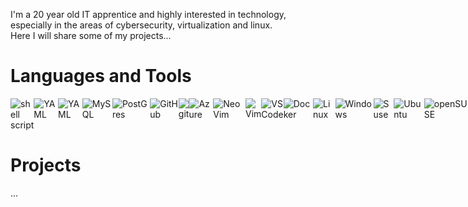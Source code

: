 I'm a 20 year old IT apprentice and highly interested in technology, especially in the areas of cybersecurity, virtualization and linux.  
Here I will share some of my projects...


# Languages and Tools
<div style="display: flex;">
<img alt="shell script" src="https://img.shields.io/badge/shell_script-%23121011.svg?style=for-the-badge&logo=gnu-bash&logoColor=white">
<img alt="YAML" src="https://img.shields.io/badge/yaml-%23ffffff.svg?style=for-the-badge&logo=yaml&logoColor=151515">
<img alt="YAML" src="https://img.shields.io/badge/ansible-%231A1918.svg?style=for-the-badge&logo=ansible&logoColor=white">
<img alt="MySQL" src="https://img.shields.io/badge/MySQL-005C84?style=for-the-badge&logo=mysql&logoColor=white">
<img alt="PostGres" src="https://img.shields.io/badge/postgres-%23316192.svg?style=for-the-badge&logo=postgresql&logoColor=white">
<img alt="GitHub" src="https://img.shields.io/badge/github-%23121011.svg?style=for-the-badge&logo=github&logoColor=white" />
<img alt="git" src="https://img.shields.io/badge/-Git-F05032?&style=for-the-badge&logo=git&logoColor=white" />
<img alt="Azure" src="https://img.shields.io/static/v1?style=for-the-badge&message=Microsoft+Azure&color=0078D4&logo=Microsoft+Azure&logoColor=FFFFFF&label=" />
<img alt="NeoVim" src="https://img.shields.io/badge/NeoVim-%2357A143.svg?&style=for-the-badge&logo=neovim&logoColor=white">
<img alt="Vim" src="https://img.shields.io/badge/-Vim-019833?&logo=Vim&style=for-the-badge" />
<img alt="VS Code" src="https://img.shields.io/static/v1?style=for-the-badge&message=VS+Code&color=007ACC&logo=Visual+Studio+Code&logoColor=FFFFFF&label=">
<img alt="Docker" src="https://img.shields.io/badge/-Docker-46a2f1?&style=for-the-badge&logo=docker&logoColor=white" />
<img alt="Linux" src="https://img.shields.io/badge/Linux-FCC624?style=for-the-badge&logo=linux&logoColor=black">
<img alt="Windows" src="https://img.shields.io/badge/Windows-0078D6?style=for-the-badge&logo=windows&logoColor=white">
<img alt="Suse" src="https://img.shields.io/badge/SUSE-0C322C?style=for-the-badge&logo=SUSE&logoColor=white">
<img alt="Ubuntu" src="https://img.shields.io/badge/Ubuntu-E95420?style=for-the-badge&logo=ubuntu&logoColor=white">
<img alt="openSUSE" src="https://img.shields.io/badge/openSUSE-%2364B345?style=for-the-badge&logo=openSUSE&logoColor=white">
<img alt="openSUSE" src="https://img.shields.io/badge/Red%20Hat-EE0000?style=for-the-badge&logo=redhat&logoColor=white">
<img alt="Prometheus" src="https://img.shields.io/badge/Prometheus-E6522C?style=for-the-badge&logo=Prometheus&logoColor=white">
<img alt="Grafana" src="https://img.shields.io/badge/grafana-%23F46800.svg?style=for-the-badge&logo=grafana&logoColor=white">
<img alt="Nginx" src="https://img.shields.io/badge/nginx-%23009639.svg?style=for-the-badge&logo=nginx&logoColor=white">
</div>


# Projects
...
